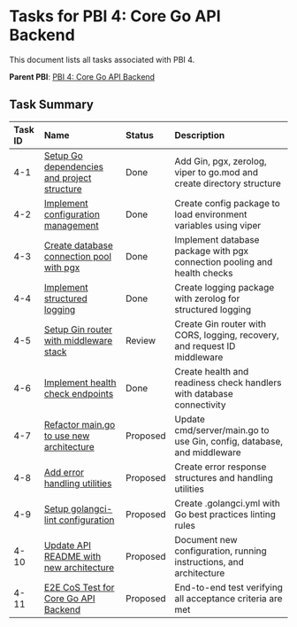 # Tasks for PBI 4: Core Go API Backend

This document lists all tasks associated with PBI 4.

**Parent PBI**: [PBI 4: Core Go API Backend](./prd.md)

## Task Summary

| Task ID | Name                                                          | Status   | Description                                                       |
| :------ | :------------------------------------------------------------ | :------- | :---------------------------------------------------------------- |
| 4-1     | [Setup Go dependencies and project structure](./4-1.md)       | Done | Add Gin, pgx, zerolog, viper to go.mod and create directory structure |
| 4-2     | [Implement configuration management](./4-2.md)                | Done | Create config package to load environment variables using viper |
| 4-3     | [Create database connection pool with pgx](./4-3.md)          | Done | Implement database package with pgx connection pooling and health checks |
| 4-4     | [Implement structured logging](./4-4.md)                      | Done | Create logging package with zerolog for structured logging |
| 4-5     | [Setup Gin router with middleware stack](./4-5.md)            | Review | Create Gin router with CORS, logging, recovery, and request ID middleware |
| 4-6     | [Implement health check endpoints](./4-6.md)                  | Done | Create health and readiness check handlers with database connectivity |
| 4-7     | [Refactor main.go to use new architecture](./4-7.md)          | Proposed | Update cmd/server/main.go to use Gin, config, database, and middleware |
| 4-8     | [Add error handling utilities](./4-8.md)                      | Proposed | Create error response structures and handling utilities |
| 4-9     | [Setup golangci-lint configuration](./4-9.md)                 | Proposed | Create .golangci.yml with Go best practices linting rules |
| 4-10    | [Update API README with new architecture](./4-10.md)          | Proposed | Document new configuration, running instructions, and architecture |
| 4-11    | [E2E CoS Test for Core Go API Backend](./4-11.md)            | Proposed | End-to-end test verifying all acceptance criteria are met |
